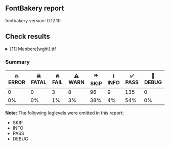 ## FontBakery report

fontbakery version: 0.12.10





## Check results



<details><summary>[11] Menbere[wght].ttf</summary>
<div>
<details>
    <summary>🔥 <b>FAIL</b> Shapes languages in all GF glyphsets. <a href="https://fontbakery.readthedocs.io/en/stable/fontbakery/checks/googlefonts.glyphset.html#"></a></summary>
    <div>







* 🔥 **FAIL** <p>GF_Latin_Core glyphset:</p>
<table>
<thead>
<tr>
<th align="left">Language</th>
<th align="left">FAIL messages</th>
</tr>
</thead>
<tbody>
<tr>
<td align="left">nl_Latn (Dutch)</td>
<td align="left">Shaper didn't attach acutecomb to J</td>
</tr>
<tr>
<td align="left">^</td>
<td align="left">Shaper didn't attach acutecomb to uni0237</td>
</tr>
</tbody>
</table>
 [code: failed-language-shaping]



* 🔥 **FAIL** <p>GF_Latin_PriAfrican glyphset:</p>
<table>
<thead>
<tr>
<th align="left">Language</th>
<th align="left">FAIL messages</th>
</tr>
</thead>
<tbody>
<tr>
<td align="left">bm_Latn (Bambara)</td>
<td align="left">The locl feature did not affect Eng</td>
</tr>
</tbody>
</table>
 [code: failed-language-shaping]



* 🔥 **FAIL** <p>GF_Latin_PriAfrican glyphset:</p>
<table>
<thead>
<tr>
<th align="left">Language</th>
<th align="left">FAIL messages</th>
</tr>
</thead>
<tbody>
<tr>
<td align="left">dyu_Latn (Dyula)</td>
<td align="left">The locl feature did not affect Eng</td>
</tr>
</tbody>
</table>
 [code: failed-language-shaping]



* 🔥 **FAIL** <p>GF_Latin_PriAfrican glyphset:</p>
<table>
<thead>
<tr>
<th align="left">Language</th>
<th align="left">FAIL messages</th>
</tr>
</thead>
<tbody>
<tr>
<td align="left">ha_Latn (Hausa)</td>
<td align="left">Shaper didn't attach tildecomb to r</td>
</tr>
<tr>
<td align="left">^</td>
<td align="left">Shaper didn't attach tildecomb to R</td>
</tr>
</tbody>
</table>
 [code: failed-language-shaping]



* 🔥 **FAIL** <p>GF_Latin_PriAfrican glyphset:</p>
<table>
<thead>
<tr>
<th align="left">Language</th>
<th align="left">FAIL messages</th>
</tr>
</thead>
<tbody>
<tr>
<td align="left">ig_Latn (Igbo)</td>
<td align="left">Shaper didn't attach acutecomb to uni1ECB.dotless</td>
</tr>
<tr>
<td align="left">^</td>
<td align="left">Shaper didn't attach acutecomb to uni1ECA</td>
</tr>
<tr>
<td align="left">^</td>
<td align="left">Shaper didn't attach gravecomb to uni1ECB.dotless</td>
</tr>
<tr>
<td align="left">^</td>
<td align="left">Shaper didn't attach gravecomb to uni1ECA</td>
</tr>
<tr>
<td align="left">^</td>
<td align="left">Shaper didn't attach gravecomb to m</td>
</tr>
<tr>
<td align="left">^</td>
<td align="left">Shaper didn't attach gravecomb to M</td>
</tr>
<tr>
<td align="left">^</td>
<td align="left">Shaper didn't attach acutecomb to uni1ECD</td>
</tr>
<tr>
<td align="left">^</td>
<td align="left">Shaper didn't attach acutecomb to uni1ECC</td>
</tr>
<tr>
<td align="left">^</td>
<td align="left">Shaper didn't attach gravecomb to uni1ECD</td>
</tr>
<tr>
<td align="left">^</td>
<td align="left">Shaper didn't attach gravecomb to uni1ECC</td>
</tr>
<tr>
<td align="left">^</td>
<td align="left">Shaper didn't attach acutecomb to uni1EE5</td>
</tr>
<tr>
<td align="left">^</td>
<td align="left">Shaper didn't attach acutecomb to uni1EE4</td>
</tr>
<tr>
<td align="left">^</td>
<td align="left">Shaper didn't attach gravecomb to uni1EE5</td>
</tr>
<tr>
<td align="left">^</td>
<td align="left">Shaper didn't attach gravecomb to uni1EE4</td>
</tr>
<tr>
<td align="left">^</td>
<td align="left">The locl feature did not affect Eng</td>
</tr>
</tbody>
</table>
 [code: failed-language-shaping]



* 🔥 **FAIL** <p>GF_Latin_PriAfrican glyphset:</p>
<table>
<thead>
<tr>
<th align="left">Language</th>
<th align="left">FAIL messages</th>
</tr>
</thead>
<tbody>
<tr>
<td align="left">lg_Latn (Ganda)</td>
<td align="left">The locl feature did not affect Eng</td>
</tr>
</tbody>
</table>
 [code: failed-language-shaping]



* 🔥 **FAIL** <p>GF_Latin_PriAfrican glyphset:</p>
<table>
<thead>
<tr>
<th align="left">Language</th>
<th align="left">FAIL messages</th>
</tr>
</thead>
<tbody>
<tr>
<td align="left">yo_Latn (Yoruba)</td>
<td align="left">Shaper didn't attach acutecomb to uni1ECC</td>
</tr>
<tr>
<td align="left">^</td>
<td align="left">Shaper didn't attach gravecomb to M</td>
</tr>
<tr>
<td align="left">^</td>
<td align="left">Shaper didn't attach gravecomb to uni1EB8</td>
</tr>
<tr>
<td align="left">^</td>
<td align="left">Shaper didn't attach gravecomb to uni1EB9</td>
</tr>
<tr>
<td align="left">^</td>
<td align="left">Shaper didn't attach gravecomb to uni1ECD</td>
</tr>
<tr>
<td align="left">^</td>
<td align="left">Shaper didn't attach acutecomb to uni1ECD</td>
</tr>
<tr>
<td align="left">^</td>
<td align="left">Shaper didn't attach gravecomb to uni1ECC</td>
</tr>
<tr>
<td align="left">^</td>
<td align="left">Shaper didn't attach acutecomb to uni1EB8</td>
</tr>
<tr>
<td align="left">^</td>
<td align="left">Shaper didn't attach gravecomb to m</td>
</tr>
<tr>
<td align="left">^</td>
<td align="left">Shaper didn't attach acutecomb to uni1EB9</td>
</tr>
</tbody>
</table>
 [code: failed-language-shaping]



</div>
</details>

<details>
    <summary>🔥 <b>FAIL</b> Check copyright namerecords match license file. <a href="https://fontbakery.readthedocs.io/en/stable/fontbakery/checks/googlefonts.license.html#"></a></summary>
    <div>







* 🔥 **FAIL** <p>Font lacks NameID 13 (LICENSE DESCRIPTION). A proper licensing entry must be set.</p>
 [code: missing]



</div>
</details>

<details>
    <summary>🔥 <b>FAIL</b> Check license file has good copyright string. <a href="https://fontbakery.readthedocs.io/en/stable/fontbakery/checks/googlefonts.license.html#"></a></summary>
    <div>







* 🔥 **FAIL** <p>First line in license file is:</p>
<p>&quot;copyright 20** the my font project authors (<a href="https://github.com/googlefonts/googlefonts-project-template">https://github.com/googlefonts/googlefonts-project-template</a>)&quot;</p>
<p>which does not match the expected format, similar to:</p>
<p>&quot;Copyright 2022 The Familyname Project Authors (git url)&quot;</p>
 [code: bad-format]



</div>
</details>

<details>
    <summary>⚠️ <b>WARN</b> Detect any interpolation issues in the font. <a href="https://fontbakery.readthedocs.io/en/stable/fontbakery/checks/universal.html#"></a></summary>
    <div>







* ⚠️ **WARN** <p>Interpolation issues were found in the font:</p>
<pre><code>- Contour order differs in glyph 'colon': [0, 1] in wght=400, [1, 0] in wght=100.

- Contour order differs in glyph 'colon': [0, 1] in wght=100, [1, 0] in wght=700.

- Contour order differs in glyph 'uni030F': [0, 1] in wght=100, [1, 0] in wght=700.

- Contour 0 in glyph 'uni1210': becomes underweight between wght=100 and wght=700.

- Contour order differs in glyph 'quotedbl': [0, 1] in wght=400, [1, 0] in wght=100.

- Contour order differs in glyph 'quotedbl': [0, 1] in wght=100, [1, 0] in wght=700.

- Contour 0 start point differs in glyph 'multiply' between location wght=100 and location wght=700

- Contour order differs in glyph 'uni030F.case': [0, 1] in wght=100, [1, 0] in wght=700.

- Contour order differs in glyph 'guillemotleft': [0, 1] in wght=100, [1, 0] in wght=700.

- Contour 2 start point differs in glyph 'uni1345' between location wght=400 and location wght=100

- Contour 2 in glyph 'uni1345': becomes underweight between wght=400 and wght=100.

- Contour 2 start point differs in glyph 'uni1345' between location wght=100 and location wght=700

- Contour 2 in glyph 'uni1345': becomes underweight between wght=100 and wght=700.

- Contour order differs in glyph 'hungarumlaut': [0, 1] in wght=400, [1, 0] in wght=100.

- Contour 0 start point differs in glyph 'exclamdown' between location wght=400 and location wght=100

- Contour 0 in glyph 'exclamdown': becomes underweight between wght=400 and wght=100.
</code></pre>
 [code: interpolation-issues]



</div>
</details>

<details>
    <summary>⚠️ <b>WARN</b> Check math signs have the same width. <a href="https://fontbakery.readthedocs.io/en/stable/fontbakery/checks/universal.html#"></a></summary>
    <div>







* ⚠️ **WARN** <p>The most common width is 582 among a set of 5 math glyphs.
The following math glyphs have a different width, though:</p>
<p>Width = 578:
equal</p>
<p>Width = 583:
logicalnot</p>
<p>Width = 553:
approxequal, plusminus</p>
<p>Width = 433:
minus</p>
 [code: width-outliers]



</div>
</details>

<details>
    <summary>⚠️ <b>WARN</b> Check font contains no unreachable glyphs <a href="https://fontbakery.readthedocs.io/en/stable/fontbakery/checks/universal.glyphset.html#"></a></summary>
    <div>







* ⚠️ **WARN** <p>The following glyphs could not be reached by codepoint or substitution rules:</p>
<pre><code>- overscorecomb

- space_sm5
</code></pre>
 [code: unreachable-glyphs]



</div>
</details>

<details>
    <summary>⚠️ <b>WARN</b> Validate size, and resolution of article images, and ensure article page has minimum length and includes visual assets. <a href="https://fontbakery.readthedocs.io/en/stable/fontbakery/checks/googlefonts.article.html#"></a></summary>
    <div>







* ⚠️ **WARN** <p>Family metadata at fonts/variable does not have an article.</p>
 [code: lacks-article]



</div>
</details>

<details>
    <summary>⚠️ <b>WARN</b> Check for codepoints not covered by METADATA subsets. <a href="https://fontbakery.readthedocs.io/en/stable/fontbakery/checks/googlefonts.subsets.html#"></a></summary>
    <div>







* ⚠️ **WARN** <p>The following codepoints supported by the font are not covered by
any subsets defined in the font's metadata file, and will never
be served. You can solve this by either manually adding additional
subset declarations to METADATA.pb, or by editing the glyphset
definitions.</p>
<ul>
<li>U+02D8 BREVE: try adding one of: canadian-aboriginal, yi</li>
<li>U+02D9 DOT ABOVE: try adding one of: canadian-aboriginal, yi</li>
<li>U+02DB OGONEK: try adding one of: canadian-aboriginal, yi</li>
<li>U+0302 COMBINING CIRCUMFLEX ACCENT: try adding one of: coptic, math, cherokee, tifinagh</li>
<li>U+0306 COMBINING BREVE: try adding one of: old-permic, tifinagh</li>
<li>U+0307 COMBINING DOT ABOVE: try adding one of: duployan, math, tifinagh, hebrew, malayalam, coptic, syriac, old-permic, canadian-aboriginal, todhri, tai-le</li>
<li>U+030A COMBINING RING ABOVE: try adding one of: duployan, syriac</li>
<li>U+030B COMBINING DOUBLE ACUTE ACCENT: try adding one of: cherokee, osage</li>
<li>U+030C COMBINING CARON: try adding one of: cherokee, tai-le</li>
<li>U+030F COMBINING DOUBLE GRAVE ACCENT: not included in any glyphset definition</li>
<li>U+0311 COMBINING INVERTED BREVE: try adding one of: coptic, todhri</li>
<li>U+0312 COMBINING TURNED COMMA ABOVE: try adding math</li>
<li>U+0324 COMBINING DIAERESIS BELOW: try adding one of: duployan, syriac, cherokee</li>
<li>U+0325 COMBINING RING BELOW: try adding syriac</li>
<li>U+0326 COMBINING COMMA BELOW: try adding math</li>
<li>U+0327 COMBINING CEDILLA: try adding math</li>
<li>U+0328 COMBINING OGONEK: not included in any glyphset definition</li>
<li>U+032D COMBINING CIRCUMFLEX ACCENT BELOW: try adding one of: sunuwar, syriac</li>
<li>U+032F COMBINING INVERTED BREVE BELOW: try adding math</li>
<li>U+0330 COMBINING TILDE BELOW: try adding one of: math, cherokee, syriac</li>
<li>U+0331 COMBINING MACRON BELOW: try adding one of: cherokee, tifinagh, gothic, sunuwar, syriac, thai, caucasian-albanian</li>
<li>U+0E3F THAI CURRENCY SYMBOL BAHT: try adding thai</li>
<li>U+1EA0 LATIN CAPITAL LETTER A WITH DOT BELOW: try adding vietnamese</li>
<li>U+1EA1 LATIN SMALL LETTER A WITH DOT BELOW: try adding vietnamese</li>
<li>U+1EAC LATIN CAPITAL LETTER A WITH CIRCUMFLEX AND DOT BELOW: try adding vietnamese</li>
<li>U+1EAD LATIN SMALL LETTER A WITH CIRCUMFLEX AND DOT BELOW: try adding vietnamese</li>
<li>U+1EB8 LATIN CAPITAL LETTER E WITH DOT BELOW: try adding vietnamese</li>
<li>U+1EB9 LATIN SMALL LETTER E WITH DOT BELOW: try adding vietnamese</li>
<li>U+1EBC LATIN CAPITAL LETTER E WITH TILDE: try adding vietnamese</li>
<li>U+1EBD LATIN SMALL LETTER E WITH TILDE: try adding vietnamese</li>
<li>U+1EC6 LATIN CAPITAL LETTER E WITH CIRCUMFLEX AND DOT BELOW: try adding vietnamese</li>
<li>U+1EC7 LATIN SMALL LETTER E WITH CIRCUMFLEX AND DOT BELOW: try adding vietnamese</li>
<li>U+1ECA LATIN CAPITAL LETTER I WITH DOT BELOW: try adding vietnamese</li>
<li>U+1ECB LATIN SMALL LETTER I WITH DOT BELOW: try adding vietnamese</li>
<li>U+1ECC LATIN CAPITAL LETTER O WITH DOT BELOW: try adding vietnamese</li>
<li>U+1ECD LATIN SMALL LETTER O WITH DOT BELOW: try adding vietnamese</li>
<li>U+1ED8 LATIN CAPITAL LETTER O WITH CIRCUMFLEX AND DOT BELOW: try adding vietnamese</li>
<li>U+1ED9 LATIN SMALL LETTER O WITH CIRCUMFLEX AND DOT BELOW: try adding vietnamese</li>
<li>U+1EE4 LATIN CAPITAL LETTER U WITH DOT BELOW: try adding vietnamese</li>
<li>U+1EE5 LATIN SMALL LETTER U WITH DOT BELOW: try adding vietnamese</li>
<li>U+2000 EN QUAD: try adding symbols2</li>
<li>U+2001 EM QUAD: try adding symbols2</li>
<li>U+2003 EM SPACE: try adding nushu</li>
<li>U+2004 THREE-PER-EM SPACE: try adding symbols2</li>
<li>U+2005 FOUR-PER-EM SPACE: try adding symbols2</li>
<li>U+2006 SIX-PER-EM SPACE: try adding symbols2</li>
<li>U+2007 FIGURE SPACE: try adding symbols2</li>
<li>U+2008 PUNCTUATION SPACE: try adding symbols2</li>
<li>U+200A HAIR SPACE: try adding symbols2</li>
<li>U+2021 DOUBLE DAGGER: try adding adlam</li>
<li>U+202F NARROW NO-BREAK SPACE: try adding one of: mongolian, phags-pa, yi</li>
<li>U+2030 PER MILLE SIGN: try adding adlam</li>
<li>U+205F MEDIUM MATHEMATICAL SPACE: try adding math</li>
<li>U+2070 SUPERSCRIPT ZERO: try adding math</li>
<li>U+2074 SUPERSCRIPT FOUR: try adding math</li>
<li>U+2075 SUPERSCRIPT FIVE: try adding math</li>
<li>U+2076 SUPERSCRIPT SIX: try adding math</li>
<li>U+2077 SUPERSCRIPT SEVEN: try adding math</li>
<li>U+2078 SUPERSCRIPT EIGHT: try adding math</li>
<li>U+2079 SUPERSCRIPT NINE: try adding math</li>
<li>U+2080 SUBSCRIPT ZERO: try adding math</li>
<li>U+2081 SUBSCRIPT ONE: try adding math</li>
<li>U+2082 SUBSCRIPT TWO: try adding math</li>
<li>U+2083 SUBSCRIPT THREE: try adding math</li>
<li>U+2084 SUBSCRIPT FOUR: try adding math</li>
<li>U+2085 SUBSCRIPT FIVE: try adding math</li>
<li>U+2086 SUBSCRIPT SIX: try adding math</li>
<li>U+2087 SUBSCRIPT SEVEN: try adding math</li>
<li>U+2088 SUBSCRIPT EIGHT: try adding math</li>
<li>U+2089 SUBSCRIPT NINE: try adding math</li>
<li>U+2116 NUMERO SIGN: try adding cyrillic</li>
<li>U+212E ESTIMATED SYMBOL: try adding math</li>
<li>U+2153 VULGAR FRACTION ONE THIRD: try adding symbols</li>
<li>U+2154 VULGAR FRACTION TWO THIRDS: try adding symbols</li>
<li>U+215B VULGAR FRACTION ONE EIGHTH: try adding symbols</li>
<li>U+215C VULGAR FRACTION THREE EIGHTHS: try adding symbols</li>
<li>U+215D VULGAR FRACTION FIVE EIGHTHS: try adding symbols</li>
<li>U+215E VULGAR FRACTION SEVEN EIGHTHS: try adding symbols</li>
<li>U+2190 LEFTWARDS ARROW: try adding one of: math, symbols</li>
<li>U+2192 RIGHTWARDS ARROW: try adding one of: math, symbols</li>
<li>U+2194 LEFT RIGHT ARROW: try adding one of: math, symbols</li>
<li>U+2195 UP DOWN ARROW: try adding one of: math, symbols</li>
<li>U+2196 NORTH WEST ARROW: try adding one of: math, symbols</li>
<li>U+2197 NORTH EAST ARROW: try adding one of: math, symbols</li>
<li>U+2198 SOUTH EAST ARROW: try adding one of: math, symbols</li>
<li>U+2199 SOUTH WEST ARROW: try adding one of: math, symbols</li>
<li>U+2202 PARTIAL DIFFERENTIAL: try adding math</li>
<li>U+221A SQUARE ROOT: try adding math</li>
<li>U+221E INFINITY: try adding math</li>
<li>U+222B INTEGRAL: try adding math</li>
<li>U+2248 ALMOST EQUAL TO: try adding math</li>
<li>U+25CA LOZENGE: try adding one of: math, symbols</li>
<li>U+25CC DOTTED CIRCLE: try adding one of: hanunoo, khudawadi, malayalam, pahawh-hmong, syriac, kaithi, lao, khojki, hanifi-rohingya, syloti-nagri, tai-le, armenian, telugu, buhid, takri, mende-kikakui, adlam, sharada, tai-viet, caucasian-albanian, newa, cham, kannada, warang-citi, bassa-vah, coptic, limbu, nko, new-tai-lue, khmer, math, hebrew, kharoshthi, meetei-mayek, balinese, canadian-aboriginal, sundanese, osage, bhaiksuki, old-permic, masaram-gondi, phags-pa, tai-tham, gurmukhi, myanmar, rejang, oriya, mongolian, tagbanwa, brahmi, lepcha, mahajani, symbols, bengali, grantha, kayah-li, ahom, gunjala-gondi, thai, buginese, javanese, tifinagh, chakma, tibetan, batak, modi, manichaean, dogra, gujarati, miao, music, devanagari, mandaic, tagalog, duployan, soyombo, tamil, saurashtra, psalter-pahlavi, elbasan, siddham, yi, wancho, sogdian, tirhuta, sinhala, marchen, thaana, zanabazar-square</li>
<li>U+FB01 LATIN SMALL LIGATURE FI: not included in any glyphset definition</li>
<li>U+FB02 LATIN SMALL LIGATURE FL: not included in any glyphset definition</li>
</ul>
<p>Or you can add the above codepoints to one of the subsets supported by the font: <code>ethiopic</code>, <code>latin</code>, <code>latin-ext</code></p>
 [code: unreachable-subsetting]



</div>
</details>

<details>
    <summary>⚠️ <b>WARN</b> Ensure files are not too large. <a href="https://fontbakery.readthedocs.io/en/stable/fontbakery/checks/googlefonts.html#"></a></summary>
    <div>







* ⚠️ **WARN** <p>Font file is 2.5Mb; ideally it should be less than 1.0Mb</p>
 [code: large-font]



</div>
</details>

<details>
    <summary>⚠️ <b>WARN</b> Is there kerning info for non-ligated sequences? <a href="https://fontbakery.readthedocs.io/en/stable/fontbakery/checks/googlefonts.gpos.html#"></a></summary>
    <div>







* ⚠️ **WARN** <p>GPOS table lacks kerning info for the following non-ligated sequences:</p>
<pre><code>- f + i

- f + l
</code></pre>
 [code: lacks-kern-info]



</div>
</details>

<details>
    <summary>⚠️ <b>WARN</b> Check font follows the Google Fonts vertical metric schema <a href="https://fontbakery.readthedocs.io/en/stable/fontbakery/checks/googlefonts.vmetrics.html#"></a></summary>
    <div>







* ⚠️ **WARN** <p>We recommend the absolute sum of the hhea metrics should be between 1.2-1.5x of the font's upm. This font has 1.567x (1567)</p>
 [code: bad-hhea-range]



</div>
</details>
</div>
</details>




### Summary

| 💥 ERROR | ☠ FATAL | 🔥 FAIL | ⚠️ WARN | ⏩ SKIP | ℹ️ INFO | ✅ PASS | 🔎 DEBUG | 
| ---|---|---|---|---|---|---|---|
| 0 | 0 | 3 | 8 | 96 | 9 | 135 | 0 | 
| 0% | 0% | 1% | 3% | 38% | 4% | 54% | 0% | 



**Note:** The following loglevels were omitted in this report:


* SKIP
* INFO
* PASS
* DEBUG
